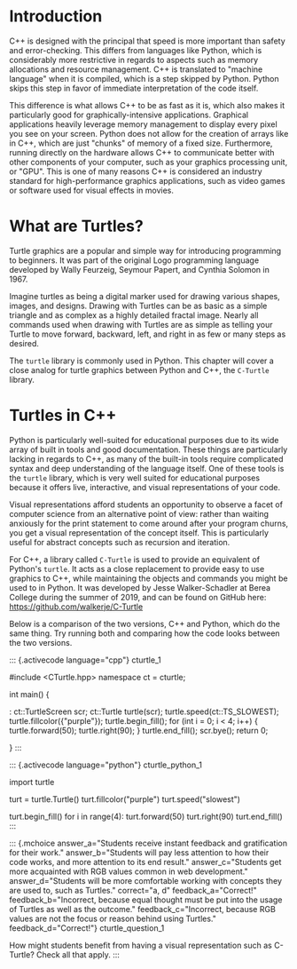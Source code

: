 # Introduction

C++ is designed with the principal that speed is more important than
safety and error-checking. This differs from languages like Python,
which is considerably more restrictive in regards to aspects such as
memory allocations and resource management. C++ is translated to
\"machine language\" when it is compiled, which is a step skipped by
Python. Python skips this step in favor of immediate interpretation of
the code itself.

This difference is what allows C++ to be as fast as it is, which also
makes it particularly good for graphically-intensive applications.
Graphical applications heavily leverage memory management to display
every pixel you see on your screen. Python does not allow for the
creation of arrays like in C++, which are just \"chunks\" of memory of a
fixed size. Furthermore, running directly on the hardware allows C++ to
communicate better with other components of your computer, such as your
graphics processing unit, or \"GPU\". This is one of many reasons C++ is
considered an industry standard for high-performance graphics
applications, such as video games or software used for visual effects in
movies.

# What are Turtles?

Turtle graphics are a popular and simple way for introducing programming
to beginners. It was part of the original Logo programming language
developed by Wally Feurzeig, Seymour Papert, and Cynthia Solomon in
1967.

Imagine turtles as being a digital marker used for drawing various
shapes, images, and designs. Drawing with Turtles can be as basic as a
simple triangle and as complex as a highly detailed fractal image.
Nearly all commands used when drawing with Turtles are as simple as
telling your Turtle to move forward, backward, left, and right in as few
or many steps as desired.

The `turtle` library is commonly used in Python. This chapter will cover
a close analog for turtle graphics between Python and C++, the
`C-Turtle` library.

# Turtles in C++

Python is particularly well-suited for educational purposes due to its
wide array of built in tools and good documentation. These things are
particularly lacking in regards to C++, as many of the built-in tools
require complicated syntax and deep understanding of the language
itself. One of these tools is the `turtle` library, which is very well
suited for educational purposes because it offers live, interactive, and
visual representations of your code.

Visual representations afford students an opportunity to observe a facet
of computer science from an alternative point of view: rather than
waiting anxiously for the print statement to come around after your
program churns, you get a visual representation of the concept itself.
This is particularly useful for abstract concepts such as recursion and
iteration.

For C++, a library called `C-Turtle` is used to provide an equivalent of
Python\'s `turtle`. It acts as a close replacement to provide easy to
use graphics to C++, while maintaining the objects and commands you
might be used to in Python. It was developed by Jesse Walker-Schadler at
Berea College during the summer of 2019, and can be found on GitHub
here: <https://github.com/walkerje/C-Turtle>

Below is a comparison of the two versions, C++ and Python, which do the
same thing. Try running both and comparing how the code looks between
the two versions.

::: {.activecode language="cpp"}
cturtle_1

\#include \<CTurtle.hpp\> namespace ct = cturtle;

int main() {

:   ct::TurtleScreen scr; ct::Turtle turtle(scr);
    turtle.speed(ct::TS_SLOWEST); turtle.fillcolor({\"purple\"});
    turtle.begin_fill(); for (int i = 0; i \< 4; i++) {
    turtle.forward(50); turtle.right(90); } turtle.end_fill();
    scr.bye(); return 0;

}
:::

::: {.activecode language="python"}
cturtle_python_1

import turtle

turt = turtle.Turtle() turt.fillcolor(\"purple\")
turt.speed(\"slowest\")

turt.begin_fill() for i in range(4): turt.forward(50) turt.right(90)
turt.end_fill()
:::

::: {.mchoice answer_a="Students receive instant feedback and gratification for their work." answer_b="Students will pay less attention to how their code works, and more attention to its end result." answer_c="Students get more acquainted with RGB values common in web development." answer_d="Students will be more comfortable working with concepts they are used to, such as Turtles." correct="a, d" feedback_a="Correct!" feedback_b="Incorrect, because equal thought must be put into the usage of Turtles as well as the outcome." feedback_c="Incorrect, because RGB values are not the focus or reason behind using Turtles." feedback_d="Correct!"}
cturtle_question_1

How might students benefit from having a visual representation such as
C-Turtle? Check all that apply.
:::
